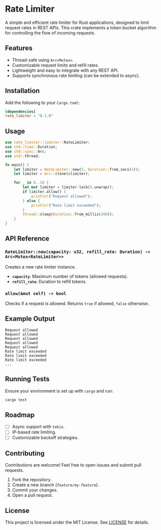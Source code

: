 # Rate Limiter

A simple and efficient rate limiter for Rust applications, designed to limit request rates in REST APIs. This crate implements a token bucket algorithm for controlling the flow of incoming requests.

## Features

- Thread-safe using `Arc<Mutex>`.
- Customizable request limits and refill rates.
- Lightweight and easy to integrate with any REST API.
- Supports synchronous rate limiting (can be extended to async).

## Installation

Add the following to your `Cargo.toml`:

```toml
[dependencies]
rate_limiter = "0.1.0"
```

## Usage

```rust
use rate_limiter::limiter::RateLimiter;
use std::time::Duration;
use std::sync::Arc;
use std::thread;

fn main() {
    let limiter = RateLimiter::new(5, Duration::from_secs(1));
    let limiter = Arc::clone(&limiter);

    for _ in 0..10 {
        let mut limiter = limiter.lock().unwrap();
        if limiter.allow() {
            println!("Request allowed");
        } else {
            println!("Rate limit exceeded");
        }
        thread::sleep(Duration::from_millis(200));
    }
}
```

## API Reference

### `RateLimiter::new(capacity: u32, refill_rate: Duration) -> Arc<Mutex<RateLimiter>>`

Creates a new rate limiter instance.

- **`capacity`**: Maximum number of tokens (allowed requests).
- **`refill_rate`**: Duration to refill tokens.

### `allow(&mut self) -> bool`

Checks if a request is allowed. Returns `true` if allowed, `false` otherwise.

## Example Output

```
Request allowed
Request allowed
Request allowed
Request allowed
Request allowed
Rate limit exceeded
Rate limit exceeded
Rate limit exceeded
...
```

## Running Tests

Ensure your environment is set up with `cargo` and run:

```bash
cargo test
```

## Roadmap

- [ ] Async support with `tokio`.
- [ ] IP-based rate limiting.
- [ ] Customizable backoff strategies.

## Contributing

Contributions are welcome! Feel free to open issues and submit pull requests.

1. Fork the repository.
2. Create a new branch (`feature/my-feature`).
3. Commit your changes.
4. Open a pull request.

## License

This project is licensed under the MIT License. See [LICENSE](LICENSE) for details.

